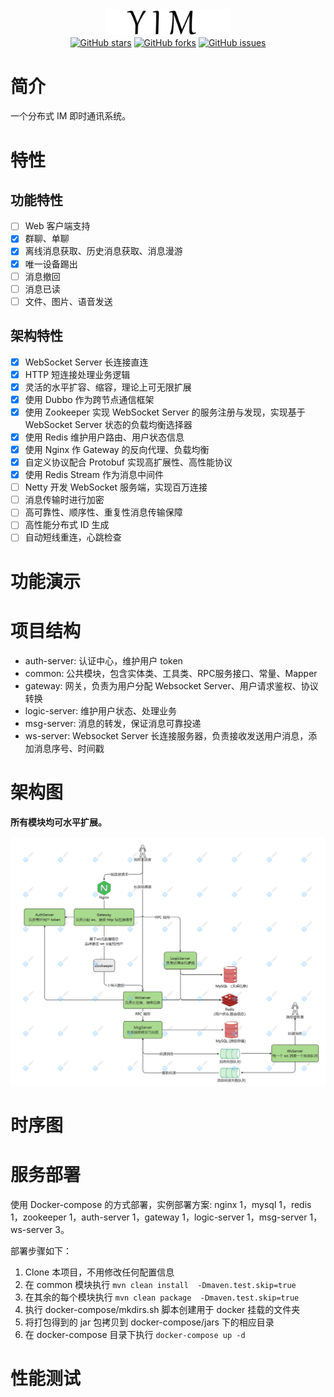 <div align="center">
    <a href=""> <img src="./doc/img/logo.png" style="width:200px"></a>
</div>

<div align="center">
    <a href=""> <img alt="GitHub stars" src="https://img.shields.io/github/stars/mvbbb/yim?style=social"></a>
    <a href=""> <img alt="GitHub forks" src="https://img.shields.io/github/forks/mvbbb/yim?style=social"></a>
    <a href=""> <img alt="GitHub issues" src="https://img.shields.io/github/issues-raw/mvbbb/yim?style=social"></a>
</div>

# 简介

一个分布式 IM 即时通讯系统。

# 特性

## 功能特性

- [ ] Web 客户端支持
- [x] 群聊、单聊
- [x] 离线消息获取、历史消息获取、消息漫游
- [x] 唯一设备踢出
- [ ] 消息撤回
- [ ] 消息已读
- [ ] 文件、图片、语音发送

## 架构特性

- [x] WebSocket Server 长连接直连
- [x] HTTP 短连接处理业务逻辑
- [x] 灵活的水平扩容、缩容，理论上可无限扩展
- [x] 使用 Dubbo 作为跨节点通信框架
- [x] 使用 Zookeeper 实现 WebSocket Server 的服务注册与发现，实现基于 WebSocket Server 状态的负载均衡选择器
- [x] 使用 Redis 维护用户路由、用户状态信息
- [x] 使用 Nginx 作 Gateway 的反向代理、负载均衡
- [x] 自定义协议配合 Protobuf 实现高扩展性、高性能协议
- [x] 使用 Redis Stream 作为消息中间件
- [ ] Netty 开发 WebSocket 服务端，实现百万连接
- [ ] 消息传输时进行加密
- [ ] 高可靠性、顺序性、重复性消息传输保障
- [ ] 高性能分布式 ID 生成
- [ ] 自动短线重连，心跳检查

# 功能演示

# 项目结构

- auth-server: 认证中心，维护用户 token
- common: 公共模块，包含实体类、工具类、RPC服务接口、常量、Mapper
- gateway: 网关，负责为用户分配 Websocket Server、用户请求鉴权、协议转换
- logic-server: 维护用户状态、处理业务
- msg-server: 消息的转发，保证消息可靠投递
- ws-server: Websocket Server 长连接服务器，负责接收发送用户消息，添加消息序号、时间戳

# 架构图

**所有模块均可水平扩展。**

![](doc/img/架构图.png)

# 时序图

# 服务部署

使用 Docker-compose 的方式部署，实例部署方案: nginx 1，mysql 1，redis 1，zookeeper 1，auth-server 1，gateway 1，logic-server 1，msg-server 1，ws-server 3。

部署步骤如下：

1. Clone 本项目，不用修改任何配置信息
2. 在 common 模块执行 `mvn clean install  -Dmaven.test.skip=true`
3. 在其余的每个模块执行 `mvn clean package  -Dmaven.test.skip=true`
4. 执行 docker-compose/mkdirs.sh 脚本创建用于 docker 挂载的文件夹
5. 将打包得到的 jar 包拷贝到 docker-compose/jars 下的相应目录
6. 在 docker-compose 目录下执行 `docker-compose up -d`

# 性能测试

